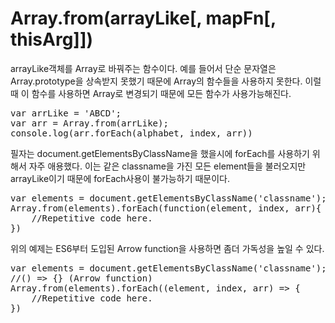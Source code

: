 # Array.from(arrayLike[, mapFn[, thisArg]])
arrayLike객체를 Array로 바꿔주는 함수이다. 예를 들어서 단순 문자열은 Array.prototype을 상속받지 못했기 때문에 Array의 함수들을 사용하지 못한다. 이럴 때 이 함수를 사용하면 Array로 변경되기 때문에 모든 함수가 사용가능해진다.
<pre>
var arrLike = 'ABCD';
var arr = Array.from(arrLike);
console.log(arr.forEach(alphabet, index, arr))</pre>

필자는 document.getElementsByClassName을 했을시에 forEach를 사용하기 위해서 자주 애용했다. 이는 같은 classname을 가진 모든 element들을 불러오지만 arrayLike이기 때문에 forEach사용이 불가능하기 때문이다.
<pre>
var elements = document.getElementsByClassName('classname');
Array.from(elements).forEach(function(element, index, arr){
    //Repetitive code here.
})</pre>
위의 예제는 ES6부터 도입된 Arrow function을 사용하면 좀더 가독성을 높일 수 있다.
<pre>
var elements = document.getElementsByClassName('classname');
//() => {} (Arrow function)
Array.from(elements).forEach((element, index, arr) => {
    //Repetitive code here.
})</pre>